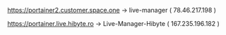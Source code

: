 
https://portainer2.customer.space.one -> live-manager (  78.46.217.198 )

https://portainer.live.hibyte.ro -> Live-Manager-Hibyte ( 167.235.196.182 )

